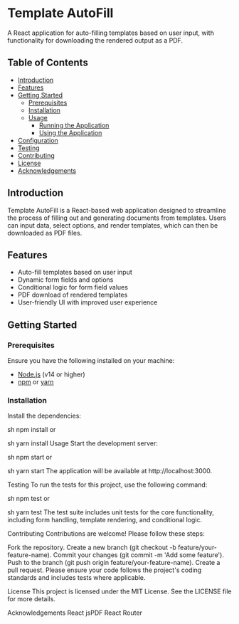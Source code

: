 # Template AutoFill

A React application for auto-filling templates based on user input, with functionality for downloading the rendered output as a PDF.

## Table of Contents
- [Introduction](#introduction)
- [Features](#features)
- [Getting Started](#getting-started)
  - [Prerequisites](#prerequisites)
  - [Installation](#installation)
  - [Usage](#usage)
    - [Running the Application](#running-the-application)
    - [Using the Application](#using-the-application)
- [Configuration](#configuration)
- [Testing](#testing)
- [Contributing](#contributing)
- [License](#license)
- [Acknowledgements](#acknowledgements)

## Introduction

Template AutoFill is a React-based web application designed to streamline the process of filling out and generating documents from templates. Users can input data, select options, and render templates, which can then be downloaded as PDF files.

## Features

- Auto-fill templates based on user input
- Dynamic form fields and options
- Conditional logic for form field values
- PDF download of rendered templates
- User-friendly UI with improved user experience

## Getting Started

### Prerequisites

Ensure you have the following installed on your machine:
- [Node.js](https://nodejs.org/) (v14 or higher)
- [npm](https://www.npmjs.com/) or [yarn](https://yarnpkg.com/)

### Installation




Install the dependencies:

sh
npm install
or

sh
yarn install
Usage
Start the development server:

sh
npm start
or

sh
yarn start
The application will be available at http://localhost:3000.

Testing
To run the tests for this project, use the following command:

sh
npm test
or

sh
yarn test
The test suite includes unit tests for the core functionality, including form handling, template rendering, and conditional logic.

Contributing
Contributions are welcome! Please follow these steps:

Fork the repository.
Create a new branch (git checkout -b feature/your-feature-name).
Commit your changes (git commit -m 'Add some feature').
Push to the branch (git push origin feature/your-feature-name).
Create a pull request.
Please ensure your code follows the project's coding standards and includes tests where applicable.

License
This project is licensed under the MIT License. See the LICENSE file for more details.

Acknowledgements
React
jsPDF
React Router

